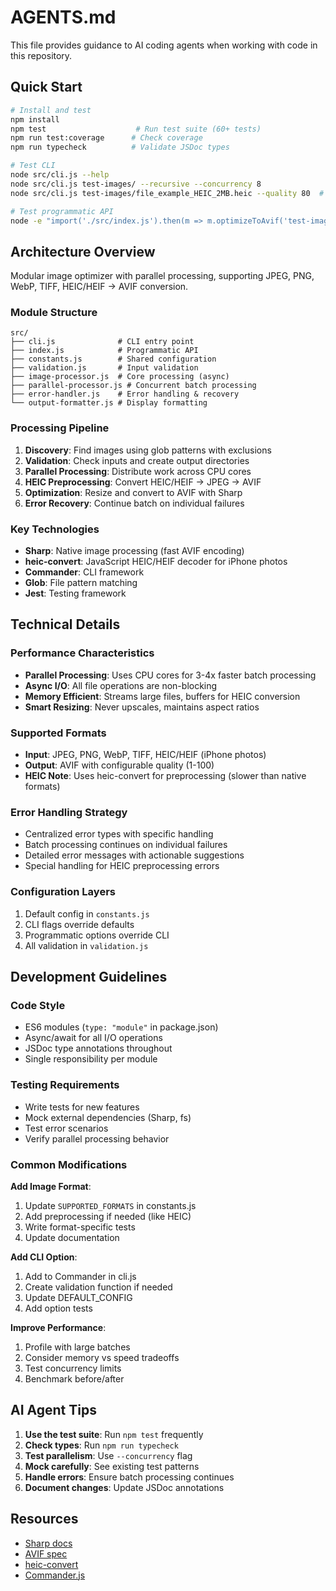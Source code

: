 # AGENTS.md

This file provides guidance to AI coding agents when working with code in this repository.

## Quick Start

```bash
# Install and test
npm install
npm test                    # Run test suite (60+ tests)
npm run test:coverage      # Check coverage
npm run typecheck          # Validate JSDoc types

# Test CLI
node src/cli.js --help
node src/cli.js test-images/ --recursive --concurrency 8
node src/cli.js test-images/file_example_HEIC_2MB.heic --quality 80  # HEIC support

# Test programmatic API
node -e "import('./src/index.js').then(m => m.optimizeToAvif('test-images/', { concurrency: 4 }))"
```

## Architecture Overview

Modular image optimizer with parallel processing, supporting JPEG, PNG, WebP, TIFF, HEIC/HEIF → AVIF conversion.

### Module Structure
```
src/
├── cli.js              # CLI entry point
├── index.js            # Programmatic API
├── constants.js        # Shared configuration
├── validation.js       # Input validation
├── image-processor.js  # Core processing (async)
├── parallel-processor.js # Concurrent batch processing
├── error-handler.js    # Error handling & recovery
└── output-formatter.js # Display formatting
```

### Processing Pipeline
1. **Discovery**: Find images using glob patterns with exclusions
2. **Validation**: Check inputs and create output directories
3. **Parallel Processing**: Distribute work across CPU cores
4. **HEIC Preprocessing**: Convert HEIC/HEIF → JPEG → AVIF
5. **Optimization**: Resize and convert to AVIF with Sharp
6. **Error Recovery**: Continue batch on individual failures

### Key Technologies
- **Sharp**: Native image processing (fast AVIF encoding)
- **heic-convert**: JavaScript HEIC/HEIF decoder for iPhone photos
- **Commander**: CLI framework
- **Glob**: File pattern matching
- **Jest**: Testing framework

## Technical Details

### Performance Characteristics
- **Parallel Processing**: Uses CPU cores for 3-4x faster batch processing
- **Async I/O**: All file operations are non-blocking
- **Memory Efficient**: Streams large files, buffers for HEIC conversion
- **Smart Resizing**: Never upscales, maintains aspect ratios

### Supported Formats
- **Input**: JPEG, PNG, WebP, TIFF, HEIC/HEIF (iPhone photos)
- **Output**: AVIF with configurable quality (1-100)
- **HEIC Note**: Uses heic-convert for preprocessing (slower than native formats)

### Error Handling Strategy
- Centralized error types with specific handling
- Batch processing continues on individual failures  
- Detailed error messages with actionable suggestions
- Special handling for HEIC preprocessing errors

### Configuration Layers
1. Default config in `constants.js`
2. CLI flags override defaults
3. Programmatic options override CLI
4. All validation in `validation.js`

## Development Guidelines

### Code Style
- ES6 modules (`type: "module"` in package.json)
- Async/await for all I/O operations
- JSDoc type annotations throughout
- Single responsibility per module

### Testing Requirements
- Write tests for new features
- Mock external dependencies (Sharp, fs)
- Test error scenarios
- Verify parallel processing behavior

### Common Modifications

**Add Image Format**:
1. Update `SUPPORTED_FORMATS` in constants.js
2. Add preprocessing if needed (like HEIC)
3. Write format-specific tests
4. Update documentation

**Add CLI Option**:
1. Add to Commander in cli.js
2. Create validation function if needed
3. Update DEFAULT_CONFIG
4. Add option tests

**Improve Performance**:
1. Profile with large batches
2. Consider memory vs speed tradeoffs
3. Test concurrency limits
4. Benchmark before/after

## AI Agent Tips

1. **Use the test suite**: Run `npm test` frequently
2. **Check types**: Run `npm run typecheck` 
3. **Test parallelism**: Use `--concurrency` flag
4. **Mock carefully**: See existing test patterns
5. **Handle errors**: Ensure batch processing continues
6. **Document changes**: Update JSDoc annotations

## Resources

- [Sharp docs](https://sharp.pixelplumbing.com/)
- [AVIF spec](https://aomediacodec.github.io/av1-avif/)
- [heic-convert](https://github.com/catdad-experiments/heic-convert)
- [Commander.js](https://github.com/tj/commander.js/)